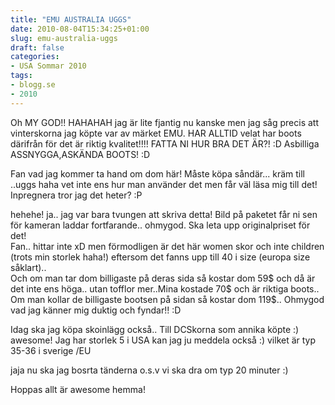 ```yaml
---
title: "EMU AUSTRALIA UGGS"
date: 2010-08-04T15:34:25+01:00
slug: emu-australia-uggs
draft: false
categories:
- USA Sommar 2010
tags:
- blogg.se
- 2010
---
```

Oh MY GOD!! HAHAHAH jag är lite fjantig nu kanske men jag såg precis att vinterskorna jag köpte var av märket EMU. HAR ALLTID velat har boots därifrån för det är riktig kvalitet!!!! FATTA NI HUR BRA DET ÄR?! :D Asbilliga ASSNYGGA,ASKÄNDA BOOTS! :D  
  
Fan vad jag kommer ta hand om dom här! Måste köpa såndär... kräm till ..uggs haha vet inte ens hur man använder det men får väl läsa mig till det! Inpregnera tror jag det heter? :P  
  
hehehe! ja.. jag var bara tvungen att skriva detta! Bild på paketet får ni sen för kameran laddar fortfarande.. ohmygod. Ska leta upp originalpriset för det!  
Fan.. hittar inte xD men förmodligen är det här women skor och inte children (trots min storlek haha!) eftersom det fanns upp till 40 i size (europa size såklart)..  
Och om man tar dom billigaste på deras sida så kostar dom 59$ och då är det inte ens höga.. utan tofflor mer..Mina kostade 70$ och är riktiga boots.. Om man kollar de billigaste bootsen på sidan så kostar dom 119$.. Ohmygod vad jag känner mig duktig och fyndar!! :D  
  
  
Idag ska jag köpa skoinlägg också.. Till DCSkorna som annika köpte :) awesome! Jag har storlek 5 i USA kan jag ju meddela också :) vilket är typ 35-36 i sverige /EU  
  
  
  
jaja nu ska jag bosrta tänderna o.s.v vi ska dra om typ 20 minuter :)  
  
Hoppas allt är awesome hemma!